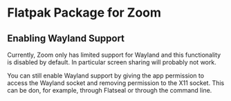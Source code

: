 # Flatpak Package for Zoom

## Enabling Wayland Support
Currently, Zoom only has limited support for Wayland and this functionality is disabled by default.
In particular screen sharing will probably not work.

You can still enable Wayland support by giving the app permission to access the Wayland socket and removing permission to the X11 socket.
This can be don, for example, through Flatseal or through the command line.
